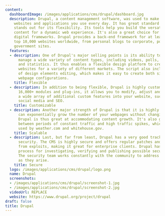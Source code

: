 ```yaml
---
content:
  dashboardImage: /images/applications/cms/drupal/dashboard.jpg
  description: Drupal, a content management software, was used to make many of the
    websites and applications you use every day. It has great standard features, but
    stands out for its flexibility. Its tools help you build the versatile, structured
    content for a dynamic web experience. It's also a great choice for creating integrated
    digital frameworks. Drupal provides a back-end framework for at least 13% of the
    top 10,000 websites worldwide, from personal blogs to corporate, political and
    government sites.
  features:
  - description: One of Drupal's major selling points is its ability to create and
      manage a wide variety of content types, including videos, polls, blogs, podcasts
      and statistics. It thus enables a flexible design platform to create content-rich
      websites for a variety of different markets. The script also includes capabilities
      of design elements editing, which makes it easy to create both simple and complicated
      webpage configurations.
    title: Flexible
  - description: In addition to being flexible, Drupal is highly customizable. With
      16,000+ modules and plug-ins, it allows you to modify, adjust and implement
      a wide array of additional custom features into your website, such as CRM, security,
      social media and SEO.
    title: Customizable
  - description: Another major strength of Drupal is that it is highly scalable. You
      can exponentially grow the number of your webpages without changing a thing.
      Drupal is thus great at accommodating content growth. It's also great at alternating
      between periods of constant traffic and high traffic spikes, which is why it's
      used by weather.com and whitehouse.gov.
    title: Scalable
  - description: Last, but far from least, Drupal has a very good track record in
      security. The CMS is highly secure and offers regular patches and safeguarding
      from exploits, making it great for enterprise clients. Drupal has an organized
      process for investigating, verifying and publishing possible security problems.
      The security team works constantly with the community to address security issues
      as they arise.
    title: Secure
  logo: /images/applications/cms/drupal/logo.png
  name: Drupal
  screenshots:
  - /images/applications/cms/drupal/screenshot-1.jpg
  - /images/applications/cms/drupal/screenshot-2.jpg
  videoUrl: REPLACE
  website: https://www.drupal.org/project/drupal
draft: false
title: Drupal
---
```


